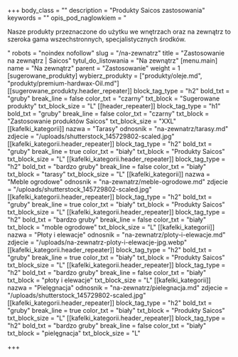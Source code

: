 +++
body_class = ""
description = "Produkty Saicos zastosowania"
keywords = ""
opis_pod_naglowkiem = "<p>Nasze produkty przeznaczone do użytku we wnętrzach oraz na zewnątrz to szeroka gama wszechstronnych, specjalistycznych środków.</p>"
robots = "noindex nofollow"
slug = "/na-zewnatrz"
title = "Zastosowanie na zewnątrz | Saicos"
tytul_do_listowania = "Na zewnątrz"
[menu.main]
name = "Na zewnątrz"
parent = "Zastosowanie"
weight = 1
[sugerowane_produkty]
wybierz_produkty = ["produkty/oleje.md", "produkty/premium-hardwax-Oil.md"]
[[sugerowane_produkty.header_repeater]]
block_tag_type = "h2"
bold_txt = "gruby"
break_line = false
color_txt = "czarny"
txt_block = "Sugerowane produkty"
txt_block_size = "L"
[[header_repeater]]
block_tag_type = "h1"
bold_txt = "gruby"
break_line = false
color_txt = "czarny"
txt_block = "Zastosowanie produktów Saicos"
txt_block_size = "XXL"
[[kafelki_kategorii]]
nazwa = "Tarasy"
odnosnik = "na-zewnatrz/tarasy.md"
zdjecie = "/uploads/shutterstock_145729802-scaled.jpg"
[[kafelki_kategorii.header_repeater]]
block_tag_type = "h2"
bold_txt = "gruby"
break_line = true
color_txt = "biały"
txt_block = "Produkty Saicos"
txt_block_size = "L"
[[kafelki_kategorii.header_repeater]]
block_tag_type = "h2"
bold_txt = "bardzo gruby"
break_line = false
color_txt = "biały"
txt_block = "tarasy"
txt_block_size = "L"
[[kafelki_kategorii]]
nazwa = "Meble ogrodowe"
odnosnik = "na-zewnatrz/meble-ogrodowe.md"
zdjecie = "/uploads/shutterstock_145729802-scaled.jpg"
[[kafelki_kategorii.header_repeater]]
block_tag_type = "h2"
bold_txt = "gruby"
break_line = true
color_txt = "biały"
txt_block = "Produkty Saicos"
txt_block_size = "L"
[[kafelki_kategorii.header_repeater]]
block_tag_type = "h2"
bold_txt = "bardzo gruby"
break_line = false
color_txt = "biały"
txt_block = "moble ogrodowe"
txt_block_size = "L"
[[kafelki_kategorii]]
nazwa = "Płoty i elewacje"
odnosnik = "na-zewnatrz/ploty-i-elewacje.md"
zdjecie = "/uploads/na-zewnatrz-ploty-i-elewacje-jpg.webp"
[[kafelki_kategorii.header_repeater]]
block_tag_type = "h2"
bold_txt = "gruby"
break_line = true
color_txt = "biały"
txt_block = "Produkty Saicos"
txt_block_size = "L"
[[kafelki_kategorii.header_repeater]]
block_tag_type = "h2"
bold_txt = "bardzo gruby"
break_line = false
color_txt = "biały"
txt_block = "płoty i elewacje"
txt_block_size = "L"
[[kafelki_kategorii]]
nazwa = "Pielęgnacja"
odnosnik = "na-zewnatrz/pielegnacja.md"
zdjecie = "/uploads/shutterstock_145729802-scaled.jpg"
[[kafelki_kategorii.header_repeater]]
block_tag_type = "h2"
bold_txt = "gruby"
break_line = true
color_txt = "biały"
txt_block = "Produkty Saicos"
txt_block_size = "L"
[[kafelki_kategorii.header_repeater]]
block_tag_type = "h2"
bold_txt = "bardzo gruby"
break_line = false
color_txt = "biały"
txt_block = "pielęgnacja"
txt_block_size = "L"

+++
